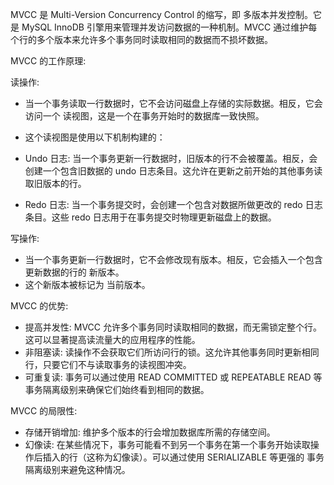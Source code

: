 MVCC 是 Multi-Version Concurrency Control 的缩写，即 多版本并发控制。它是 MySQL InnoDB 引擎用来管理并发访问数据的一种机制。MVCC 通过维护每个行的多个版本来允许多个事务同时读取相同的数据而不损坏数据。

MVCC 的工作原理:

读操作:

- 当一个事务读取一行数据时，它不会访问磁盘上存储的实际数据。相反，它会访问一个 读视图，这是一个在事务开始时的数据库一致快照。
- 这个读视图是使用以下机制构建的：

- Undo 日志: 当一个事务更新一行数据时，旧版本的行不会被覆盖。相反，会创建一个包含旧数据的 undo 日志条目。这允许在更新之前开始的其他事务读取旧版本的行。
- Redo 日志: 当一个事务提交时，会创建一个包含对数据所做更改的 redo 日志条目。这些 redo 日志用于在事务提交时物理更新磁盘上的数据。

写操作:

- 当一个事务更新一行数据时，它不会修改现有版本。相反，它会插入一个包含更新数据的行的 新版本。
- 这个新版本被标记为 当前版本。

MVCC 的优势:

- 提高并发性: MVCC 允许多个事务同时读取相同的数据，而无需锁定整个行。这可以显著提高读流量大的应用程序的性能。
- 非阻塞读: 读操作不会获取它们所访问行的锁。这允许其他事务同时更新相同行，只要它们不与读取事务的读视图冲突。
- 可重复读: 事务可以通过使用 READ COMMITTED 或 REPEATABLE READ 等事务隔离级别来确保它们始终看到相同的数据。

MVCC 的局限性:

- 存储开销增加: 维护多个版本的行会增加数据库所需的存储空间。
- 幻像读: 在某些情况下，事务可能看不到另一个事务在第一个事务开始读取操作后插入的行（这称为幻像读）。可以通过使用 SERIALIZABLE 等更强的 事务隔离级别来避免这种情况。